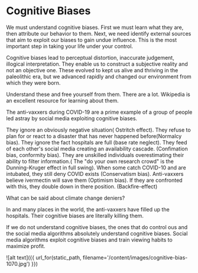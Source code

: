 # Cognitive Biases

We must understand cognitive biases. First we must learn what they are, then attribute our behavior to them.
Next, we need identify external sources that aim to exploit our biases to gain undue influence. 
This is the most important step in taking your life under your control.

Cognitive biases lead to perceptual distortion, inaccurate judgement, illogical interpretation. 
They enable us to construct a subjective reality and not an objective one. These evolved to kept us alive and thriving in the 
paleolithic era, but we advanced rapidly and changed our environment from which they were born.

Understand these and free yourself from them. There are a lot. Wikipedia is an excellent resource for learning about them.

The anti-vaxxers during COVID-19 are a prime example of a group of people led astray by social media exploiting 
cognitive biases.

They ignore an obviously negative situation( Ostritch effect). They refuse to plan for or react to a disaster that has never happened
before(Normalcy bias). They ignore the fact hospitals are full (base rate neglect). They feed of each other's social media creating an availability cascade. 
(Confimation bias, conformity bias).
They are unskilled individuals overestimating their ability to filter information.( The "do your own research crowd" is the Dunning-Kruger effect in full swing).
When some catch COVID-10 and are intubated, they still deny COVID exists (Conservatism bias). Anti-vaxxers believe ivermectin will save them (Optimism bias).
If they are confronted with this, they double down in there position. (Backfire-effect)

What can be said about climate change deniers?

In and many places in the world, the anti-vaxxers have filled up the hospitals. Their cognitive biases are literally killing them.

If we do not understand cognitive biases, the ones that do control ous and the social media algorithms absolutely understand
cognitive biases. Social media algorithms exploit cognitive biases and train viewing habits to maximize profit.

![alt text]({{ url_for(static_path, filename='/content/images/cognitive-bias-1070.jpg') }})